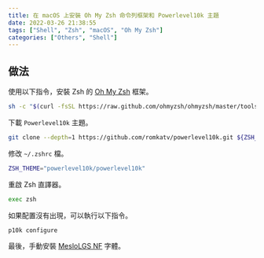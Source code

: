 ```yaml
---
title: 在 macOS 上安裝 Oh My Zsh 命令列框架和 Powerlevel10k 主題
date: 2022-03-26 21:38:55
tags: ["Shell", "Zsh", "macOS", "Oh My Zsh"]
categories: ["Others", "Shell"]
---
```


## 做法

使用以下指令，安裝 Zsh 的 [Oh My Zsh](https://github.com/ohmyzsh/ohmyzsh) 框架。

```bash
sh -c "$(curl -fsSL https://raw.github.com/ohmyzsh/ohmyzsh/master/tools/install.sh)"
```

下載 `Powerlevel10k` 主題。

```bash
git clone --depth=1 https://github.com/romkatv/powerlevel10k.git ${ZSH_CUSTOM:-$HOME/.oh-my-zsh/custom}/themes/powerlevel10k
```

修改 `~/.zshrc` 檔。

```bash
ZSH_THEME="powerlevel10k/powerlevel10k"
```

重啟 Zsh 直譯器。

```bash
exec zsh
```

如果配置沒有出現，可以執行以下指令。

```bash
p10k configure
```

最後，手動安裝 [MesloLGS NF](https://github.com/romkatv/powerlevel10k#fonts) 字體。
